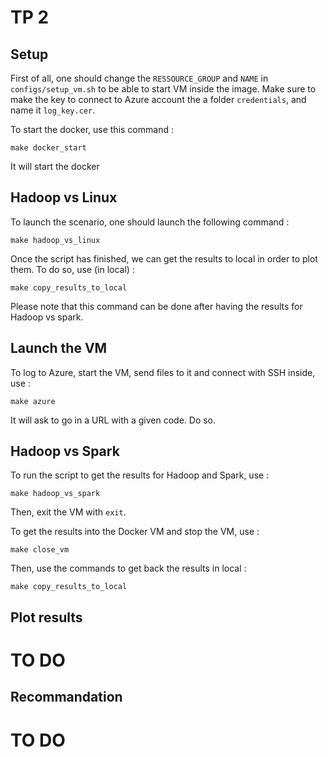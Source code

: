 # TP 2 


## Setup 

First of all, one should change the `RESSOURCE_GROUP` and `NAME` in `configs/setup_vm.sh` to be able to start VM inside the image. 
Make sure to make the key to connect to Azure account the a folder `credentials`, and name it `log_key.cer`. 



To start the docker, use this command :

```
make docker_start
```

It will start the docker 

## Hadoop vs Linux 

To launch the scenario, one should launch the following command : 
```shell
make hadoop_vs_linux
```
Once the script has finished, we can get the results to local in order to plot them.
To do so, use (in local) : 

```shell
make copy_results_to_local
```

Please note that this command can be done after having the results for Hadoop vs spark. 

## Launch the VM

To log to Azure, start the VM, send files to it and connect with SSH inside, use : 

```shell
make azure
```

It will ask to go in a URL with a given code. Do so. 

## Hadoop vs Spark

To run the script to get the results for Hadoop and Spark, use : 
```shell
make hadoop_vs_spark
```

Then, exit the VM with `exit`. 

To get the results into the Docker VM and stop the VM, use : 
```shell
make close_vm
```

Then, use the commands to get back the results in local : 

```shell
make copy_results_to_local
```

## Plot results 

# TO DO 


## Recommandation 

# TO DO 